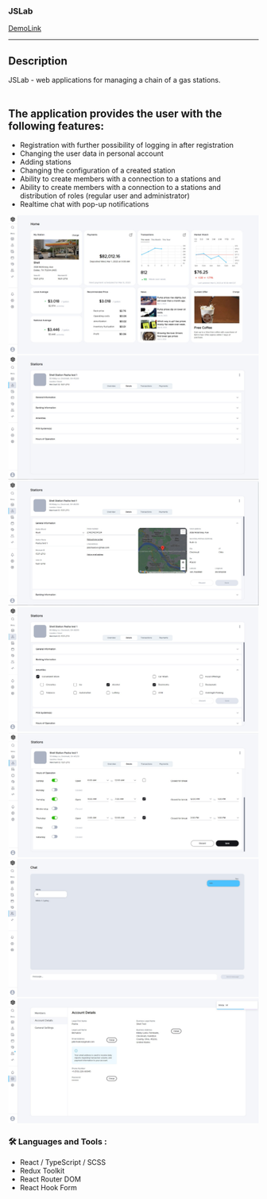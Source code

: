 ### JSLab

[DemoLink](https://jslabcom.netlify.app/)

---

## Description
JSLab - web applications for managing a chain of a gas stations.
<br>
<br>
## The application provides the user with the following features:

- Registration with further possibility of logging in after registration
- Changing the user data in personal account
- Adding stations
- Changing the configuration of a created station
- Ability to create members with a connection to a stations and
- Ability to create members with a connection to a stations and distribution of roles (regular user and administrator)
- Realtime chat with pop-up notifications


![](./src/assets/images/demo/home.jpg)
<br>
![](./src/assets/images/demo/station.jpg)
<br>
![](./src/assets/images/demo/stationInfo.jpg)
<br>
![](./src/assets/images/demo/amenities.jpg)
<br>
![](./src/assets/images/demo/stationTime.jpg)
<br>
![](./src/assets/images/demo/chat.jpg)
<br>
![](./src/assets/images/demo/settings.jpg)
<br>

### :hammer_and_wrench: Languages and Tools :
- React / TypeScript / SCSS
- Redux Toolkit
- React Router DOM
- React Hook Form

